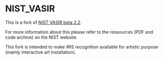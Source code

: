 # NIST_VASIR

This is a fork of [NIST VASIR beta 2.2](http://www.nist.gov/itl/iad/ig/vasir.cfm).

For more information about this please refer to the ressources (PDF and code archive) on the NIST website.

This fork is intended to make IRIS recognition available for artistic purpose (mainly interactive art installation).

